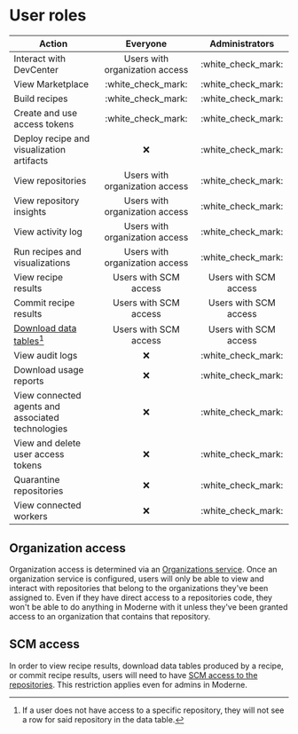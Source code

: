 # User roles

| Action                                            |       Everyone                    |    Administrators     |
| ------------------------------------------------- | :-------------------------------: | :-------------------: |
| Interact with DevCenter                           | Users with organization access    | :white\_check\_mark:  |
| View Marketplace                                  |       :white\_check\_mark:        | :white\_check\_mark:  |
| Build recipes                                     |       :white\_check\_mark:        | :white\_check\_mark:  |
| Create and use access tokens                      |       :white\_check\_mark:        | :white\_check\_mark:  |
| Deploy recipe and visualization artifacts         |              :x:                  | :white\_check\_mark:  |
| View repositories                                 | Users with organization access    | :white\_check\_mark:  |
| View repository insights                          | Users with organization access    | :white\_check\_mark:  |
| View activity log                                 | Users with organization access    | :white\_check\_mark:  |
| Run recipes and visualizations                    | Users with organization access    | :white\_check\_mark:  |
| View recipe results                               | Users with SCM access             | Users with SCM access |
| Commit recipe results                             | Users with SCM access             | Users with SCM access | 
| [Download data tables](#user-content-fn-1)[^1]   | Users with SCM access             | Users with SCM access |
| View audit logs                                   |              :x:                  | :white\_check\_mark:  |
| Download usage reports                            |              :x:                  | :white\_check\_mark:  |
| View connected agents and associated technologies |              :x:                  | :white\_check\_mark:  |
| View and delete user access tokens                |              :x:                  | :white\_check\_mark:  |
| Quarantine repositories                           |              :x:                  | :white\_check\_mark:  |
| View connected workers                            |              :x:                  | :white\_check\_mark:  |

## Organization access

Organization access is determined via an [Organizations service](/administrator-documentation/moderne-platform/how-to-guides/organizations-service.md). Once an organization service is configured, users will only be able to view and interact with repositories that belong to the organizations they've been assigned to. Even if they have direct access to a repositories code, they won't be able to do anything in Moderne with it unless they've been granted access to an organization that contains that repository.

## SCM access

In order to view recipe results, download data tables produced by a recipe, or commit recipe results, users will need to have [SCM access to the repositories](/administrator-documentation/moderne-platform/references/flow.md#integrating-with-scms). This restriction applies even for admins in Moderne.

[^1]: If a user does not have access to a specific repository, they will not see a row for said repository in the data table.